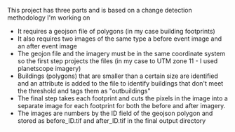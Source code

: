This project has three parts and is based on a change detection methodology I'm working on
- It requires a geojson file of polygons (in my case building footprints)
- It also requires two images of the same type a before event image and an after event image
- The geojon file and the imagery must be in the same coordinate system so the first step projects the files (in my case to UTM zone 11 - I used planetscope imagery)
- Buildings (polygons) that are smaller than a certain size are identified and an attribute is added to the file to identify buildings that don't meet the threshold and tags them as "outbuildings"
- The final step takes each footprint and cuts the pixels in the image into a separate image for each footprint for both the before and after imagery.
- The images are numbers by the ID field of the geojson polygon and stored as before_ID.tif and after_ID.tif in the final output directory


  
